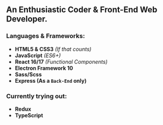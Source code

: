 ## An Enthusiastic Coder & Front-End Web Developer.

### Languages & Frameworks:

- **HTML5 & CSS3** _(If that counts)_
- **JavaScript** _(ES6+)_
- **React 16/17** _(Functional Components)_
- **Electron Framework 10**
- **Sass/Scss**
- **Express (As a `Back-End` only)**

### Currently trying out:

- **Redux**
- **TypeScript**
